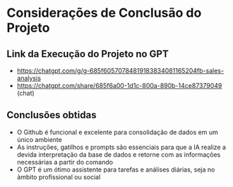# Considerações de Conclusão do Projeto
## Link da Execução do Projeto no GPT
- https://chatgpt.com/g/g-685f60570784819183834081165204fb-sales-analysis
- https://chatgpt.com/share/685f6a00-1d1c-800a-890b-14ce87379049 (chat)

## Conclusões obtidas
- O Github é funcional e excelente para consolidação de dados em um único ambiente
- As instruções, gatilhos e prompts são essenciais para que a IA realize a devida interpretação da base de dados e retorne com as informações necessárias a partir do comando
- O GPT é um ótimo assistente para tarefas e análises diárias, seja no àmbito profissional ou social

